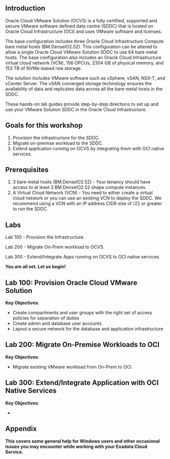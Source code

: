 ## Introduction

Oracle Cloud VMware Solution (OCVS) is a fully certified, supported and secure VMware software defined data centre (SDDC) that is hosted on Oracle Cloud Infrastructure (OCI) and uses VMware software and licenses.

The base configuration includes three Oracle Cloud Infrastructure Compute bare metal hosts (BM.DenseIO2.52). This configuration can be altered to allow a single Oracle Cloud VMware Solution SDDC to use 64 bare metal hosts. The base configuration also includes an Oracle Cloud Infrastructure virtual cloud network (VCN), 156 OPCUs, 2304 GB of physical memory, and 153 TB of NVMe-based raw storage.

The solution includes VMware software such as vSphere, vSAN, NSX-T, and vCenter Server. The vSAN converged storage technology ensures the availability of data and replicates data across all the bare metal hosts in the SDDC.

These hands-on lab guides provide step-by-step directions to set up and use your VMware Solution SDDC in the Oracle Cloud Infrastructure.

## Goals for this workshop
1. Provision the infrastructure for the SDDC.
2. Migrate on-premise workload to the SDDC.
3. Extend application running on OCVS by integrating them with OCI native services.

## Prerequisites
1. 3 bare metal hosts (BM.DenseIO2.52) - Your tenancy should have access to at least 3 BM.DenseIO2.52 shape compute instances.
2. A Virtual Cloud Network (VCN) - You need to either create a virtual cloud network or you can use an existing VCN to deploy the SDDC. We recommend using a VCN with an IP address CIDR size of /22 or greater to run the SDDC. 

## Labs
Lab 100 - Provision the Infrastructure.

Lab 200 - Migrate On-Prem workload to OCVS. 

Lab 300 - Extend/Integrate Apps running on OCVS to OCI native services.

**You are all set. Let us begin!**


## Lab 100: Provision Oracle Cloud VMware Solution

**Key Objectives**:
- Create compartments and user groups with the right set of access policies for separation of duties
- Create admin and database user accounts
- Layout a secure network for the database and application infrastructure


## Lab 200: Migrate On-Premise Workloads to OCI 

**Key Objectives**:

- Migrate existing VMware workload from On-Prem to OCI.


## Lab 300: Extend/Integrate Application with OCI Native Services

**Key Objectives**:

- 




## Appendix

**This covers some general help for Windows users and other occasional issues you may encounter while working with your Exadata Cloud Service.**
